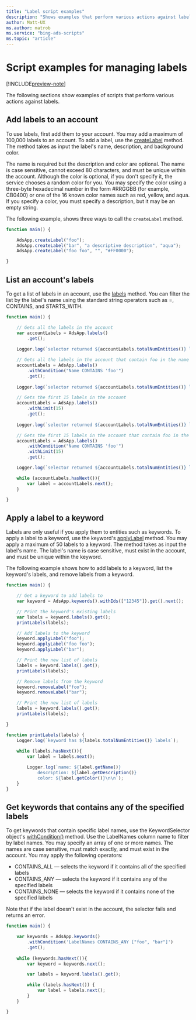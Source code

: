 ```yaml
---
title: "Label script examples"
description: "Shows examples that perform various actions against labels."
author: Matt-UX
ms.author: matrob
ms.service: "bing-ads-scripts"
ms.topic: "article"
---
```


# Script examples for managing labels

[!INCLUDE[preview-note](../includes/preview-note.md)]

<!--
Labels let you organize entities such as campaigns, ad groups, ads, and keywords into groups based on whatever is important to you. You decide what your labels mean and how to apply them to your entities. You can then filter and run reports on your labels to get the data that is most meaningful to you.
-->


The following sections show examples of scripts that perform various actions against labels.


## Add labels to an account

To use labels, first add them to your account. You may add a maximum of 100,000 labels to an account. To add a label, use the [createLabel](../reference/AdsApp.md#createlabel-string-name-string-description-string-backgroundcolor-) method. The method takes as input the label's name, description, and background color. 

The name is required but the description and color are optional. The name is case sensitive, cannot exceed 80 characters, and must be unique within the account. Although the color is optional, if you don't specify it, the service chooses a random color for you. You may specify the color using a three-byte hexadecimal number in the form #RRGGBB (for example, CB0400) or one of the 16 known color names such as red, yellow, and aqua. If you specify a color, you must specify a description, but it may be an empty string.

The following example, shows three ways to call the `createLabel` method.

```javascript
function main() {

    AdsApp.createLabel("foo");
    AdsApp.createLabel("bar", "a descriptive description", "aqua");
    AdsApp.createLabel("foo foo", "", "#FF0000");

}
```


## List an account's labels

To get a list of labels in an account, use the [labels](../reference/AdsApp.md#createlabel-string-name-string-description-string-backgroundcolor-) method. You can filter the list by the label's name using the standard string operators such as =, CONTAINS, and STARTS_WITH.


```javascript
function main() {

    // Gets all the labels in the account
    var accountLabels = AdsApp.labels()
        .get();  
    
    Logger.log(`selector returned ${accountLabels.totalNumEntities()} labels that matched the selector's conditions`);

    // Gets all the labels in the account that contain foo in the name
    accountLabels = AdsApp.labels()
        .withCondition("Name CONTAINS 'foo'")
        .get();
    
    Logger.log(`selector returned ${accountLabels.totalNumEntities()} labels that matched the selector's conditions`);

    // Gets the first 15 labels in the account
    accountLabels = AdsApp.labels()
        .withLimit(15)
        .get();
    
    Logger.log(`selector returned ${accountLabels.totalNumEntities()} labels that matched the selector's conditions`);

    // Gets the first 15 labels in the account that contain foo in the name
    accountLabels = AdsApp.labels()
        .withCondition("Name CONTAINS 'foo'")
        .withLimit(15)
        .get();

    Logger.log(`selector returned ${accountLabels.totalNumEntities()} labels that matched the selector's conditions`);

    while (accountLabels.hasNext()){
        var label = accountLabels.next();
    }

}
```


## Apply a label to a keyword

Labels are only useful if you apply them to entities such as keywords. To apply a label to a keyword, use the keyword's [applyLabel](../reference/Keyword.md#applylabel-string-name-) method. You may apply a maximum of 50 labels to a keyword. The method takes as input the label's name. The label's name is case sensitive, must exist in the account, and must be unique within the keyword.

The following example shows how to add labels to a keyword, list the keyword's labels, and remove labels from a keyword.

```javascript
function main() {

    // Get a keyword to add labels to
    var keyword = AdsApp.keywords().withIds(["12345"]).get().next();

    // Print the keyword's existing labels
    var labels = keyword.labels().get();
    printLabels(labels);

    // Add labels to the keyword
    keyword.applyLabel("foo");
    keyword.applyLabel("foo foo");
    keyword.applyLabel("bar");

    // Print the new list of labels
    labels = keyword.labels().get();
    printLabels(labels);

    // Remove labels from the keyword
    keyword.removeLabel("foo");
    keyword.removeLabel("bar");

    // Print the new list of labels
    labels = keyword.labels().get();
    printLabels(labels);

}

function printLabels(labels) {
    Logger.log(`keyword has ${labels.totalNumEntities()} labels`);
    
    while (labels.hasNext()){
        var label = labels.next();

        Logger.log(`name: ${label.getName()}
            description: ${label.getDescription()}
            color: ${label.getColor()}\n\n`);
    }
}
```


## Get keywords that contains any of the specified labels

To get keywords that contain specific label names, use the KeywordSelector object's [withCondition()](../reference/KeywordSelector.md#withcondition-string-condition-) method. Use the LabelNames column name to filter by label names. You may specify an array of one or more names. The names are case sensitive, must match exactly, and must exist in the account. You may apply the following operators:

- CONTAINS_ALL &mdash; selects the keyword if it contains all of the specified labels
- CONTAINS_ANY &mdash; selects the keyword if it contains any of the specified labels
- CONTAINS_NONE &mdash; selects the keyword if it contains none of the specified labels

Note that if the label doesn't exist in the account, the selector fails and returns an error.

```javascript
function main() {

    var keywords = AdsApp.keywords()
        .withCondition('LabelNames CONTAINS_ANY ["foo", "bar"]')
        .get();
    
    while (keywords.hasNext()){
        var keyword = keywords.next();

        var labels = keyword.labels().get();

        while (labels.hasNext()) {
            var label = labels.next();
        }
    }

}
```
